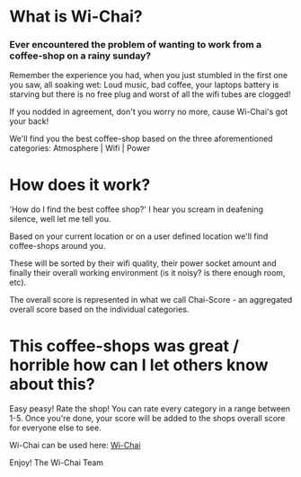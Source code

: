 # What is Wi-Chai?

### Ever encountered the problem of wanting to work from a coffee-shop on a rainy sunday?

Remember the experience you had, when you just stumbled in the first one you saw, all soaking wet:
Loud music, bad coffee, your laptops battery is starving but there is no free plug and worst of all the wifi tubes are clogged!

If you nodded in agreement, don't you worry no more,
cause Wi-Chai's got your back!

We'll find you the best coffee-shop based on the three aforementioned categories:
Atmosphere | Wifi | Power 


# How does it work?

'How do I find the best coffee shop?' I hear you scream in deafening silence, well let me tell you.

Based on your current location or on a user defined location we'll find coffee-shops around you.

These will be sorted by their wifi quality, their power socket amount and finally their overall working environment (is it noisy? is there enough room, etc).

The overall score is represented in what we call Chai-Score - an aggregated overall score based on the individual categories.


# This coffee-shops was great / horrible how can I let others know about this?

Easy peasy! Rate the shop!
You can rate every category in a range between 1-5.
Once you're done, your score will be added to the shops overall score for everyone else to see.


Wi-Chai can be used here: [Wi-Chai](www.wi-chai.com)

Enjoy!
The Wi-Chai Team


